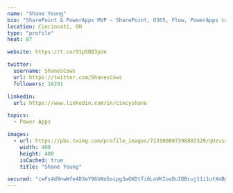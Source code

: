 ```yaml
---
name: "Shane Young"
bio: "SharePoint & PowerApps MVP - SharePoint, O365, Flow, PowerApps consulting? @PowerApps911 | Pure Snark? You found it."
location: Cincinnati, OH
type: "profile"
heat: 87

website: https://t.co/91p5BQ3pUe

twitter:
  username: ShanesCows
  url: https://twitter.com/ShanesCows
  followers: 18291

linkedin:
  url: https://www.linkedin.com/in/cincyshane

topics:
  - Power Apps

images:
  - url: https://pbs.twimg.com/profile_images/713100007398883329/qUzvsvQ3_400x400.jpg
    width: 400
    height: 400
    isCached: true
    title: "Shane Young"

secured: "cwFs4d9nwWfe4D3eY96bNo5oipg3wGKDtfi6LoVKIooDuIDBcuj11i1utXmBgt/2E7aDKFTlexQjCjmf+mJzC5QXg9v7HJmfI8lR09o34DXXaqeI/ptwnhpzuStmbKEAOwj8/y7K3Keyoagd7Ft5rqGd5UvFw9frIJpcNZ6cgPW5EMPjVdsm+eHikNKqV0K3smuUahxdm2m9qNFHxXNXOfTOCg4pk6KcC4YV3h+e/Jd8zAk098cV01ULL1QHw0LSHc/zlyk88lR/AqE5nifRCOXwFDwR6DWX825t8POJB8/GoZubt0JNeYwEQnXJtDMcle6VyfRkKrP+KLO2IlPnkZVAwirZFSoSZZmIBTk0a9dAg+gHrHn3X1/5DH9IwVrJCoaAnXfrhpEbhReyGvGPtfZbfkeImqLNuNLhvU7tHfo=;Cv1xiVRkjBduZkNKBR5thA=="
---
```


